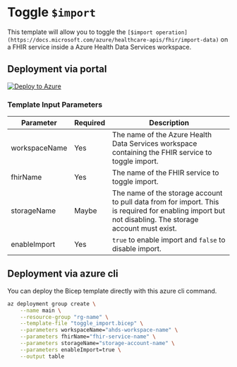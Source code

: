 # Toggle `$import`

This template will allow you to toggle the `[$import operation](https://docs.microsoft.com/azure/healthcare-apis/fhir/import-data)` on a FHIR service inside a Azure Health Data Services workspace. 

## Deployment via portal

[![Deploy to Azure](https://aka.ms/deploytoazurebutton)](https://portal.azure.com/#create/Microsoft.Template/uri/https%3A%2F%2Fraw.githubusercontent.com%2Fmikaelweave%2Fazure-health-scripts%2Fmain%2Ffhir-import-toggle%2Ftoggle_import.json)

### Template Input Parameters

| Parameter | Required | Description |
| --- | --- | --- |
| workspaceName | Yes | The name of the Azure Health Data Services workspace containing the FHIR service to toggle import. |
| fhirName | Yes | The name of the FHIR service to toggle import. |
| storageName | Maybe | The name of the storage account to pull data from for import. This is required for enabling import but not disabling. The storage account must exist. |
| enableImport | Yes | `true` to enable import and `false` to disable import. |

## Deployment via azure cli

You can deploy the Bicep template directly with this azure cli command.

```sh
az deployment group create \
    --name main \
    --resource-group "rg-name" \
    --template-file "toggle_import.bicep" \
    --parameters workspaceName="ahds-workspace-name" \
    --parameters fhirName="fhir-service-name" \
    --parameters storageName="storage-account-name" \
    --parameters enableImport=true \
    --output table
```
